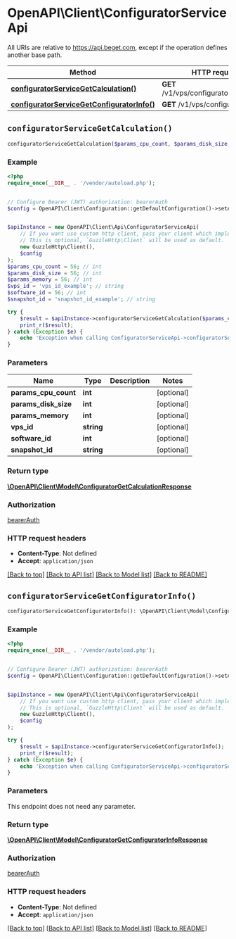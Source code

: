 # OpenAPI\Client\ConfiguratorServiceApi

All URIs are relative to https://api.beget.com, except if the operation defines another base path.

| Method | HTTP request | Description |
| ------------- | ------------- | ------------- |
| [**configuratorServiceGetCalculation()**](ConfiguratorServiceApi.md#configuratorServiceGetCalculation) | **GET** /v1/vps/configurator/calculation |  |
| [**configuratorServiceGetConfiguratorInfo()**](ConfiguratorServiceApi.md#configuratorServiceGetConfiguratorInfo) | **GET** /v1/vps/configurator/info |  |


## `configuratorServiceGetCalculation()`

```php
configuratorServiceGetCalculation($params_cpu_count, $params_disk_size, $params_memory, $vps_id, $software_id, $snapshot_id): \OpenAPI\Client\Model\ConfiguratorGetCalculationResponse
```



### Example

```php
<?php
require_once(__DIR__ . '/vendor/autoload.php');


// Configure Bearer (JWT) authorization: bearerAuth
$config = OpenAPI\Client\Configuration::getDefaultConfiguration()->setAccessToken('YOUR_ACCESS_TOKEN');


$apiInstance = new OpenAPI\Client\Api\ConfiguratorServiceApi(
    // If you want use custom http client, pass your client which implements `GuzzleHttp\ClientInterface`.
    // This is optional, `GuzzleHttp\Client` will be used as default.
    new GuzzleHttp\Client(),
    $config
);
$params_cpu_count = 56; // int
$params_disk_size = 56; // int
$params_memory = 56; // int
$vps_id = 'vps_id_example'; // string
$software_id = 56; // int
$snapshot_id = 'snapshot_id_example'; // string

try {
    $result = $apiInstance->configuratorServiceGetCalculation($params_cpu_count, $params_disk_size, $params_memory, $vps_id, $software_id, $snapshot_id);
    print_r($result);
} catch (Exception $e) {
    echo 'Exception when calling ConfiguratorServiceApi->configuratorServiceGetCalculation: ', $e->getMessage(), PHP_EOL;
}
```

### Parameters

| Name | Type | Description  | Notes |
| ------------- | ------------- | ------------- | ------------- |
| **params_cpu_count** | **int**|  | [optional] |
| **params_disk_size** | **int**|  | [optional] |
| **params_memory** | **int**|  | [optional] |
| **vps_id** | **string**|  | [optional] |
| **software_id** | **int**|  | [optional] |
| **snapshot_id** | **string**|  | [optional] |

### Return type

[**\OpenAPI\Client\Model\ConfiguratorGetCalculationResponse**](../Model/ConfiguratorGetCalculationResponse.md)

### Authorization

[bearerAuth](../../README.md#bearerAuth)

### HTTP request headers

- **Content-Type**: Not defined
- **Accept**: `application/json`

[[Back to top]](#) [[Back to API list]](../../README.md#endpoints)
[[Back to Model list]](../../README.md#models)
[[Back to README]](../../README.md)

## `configuratorServiceGetConfiguratorInfo()`

```php
configuratorServiceGetConfiguratorInfo(): \OpenAPI\Client\Model\ConfiguratorGetConfiguratorInfoResponse
```



### Example

```php
<?php
require_once(__DIR__ . '/vendor/autoload.php');


// Configure Bearer (JWT) authorization: bearerAuth
$config = OpenAPI\Client\Configuration::getDefaultConfiguration()->setAccessToken('YOUR_ACCESS_TOKEN');


$apiInstance = new OpenAPI\Client\Api\ConfiguratorServiceApi(
    // If you want use custom http client, pass your client which implements `GuzzleHttp\ClientInterface`.
    // This is optional, `GuzzleHttp\Client` will be used as default.
    new GuzzleHttp\Client(),
    $config
);

try {
    $result = $apiInstance->configuratorServiceGetConfiguratorInfo();
    print_r($result);
} catch (Exception $e) {
    echo 'Exception when calling ConfiguratorServiceApi->configuratorServiceGetConfiguratorInfo: ', $e->getMessage(), PHP_EOL;
}
```

### Parameters

This endpoint does not need any parameter.

### Return type

[**\OpenAPI\Client\Model\ConfiguratorGetConfiguratorInfoResponse**](../Model/ConfiguratorGetConfiguratorInfoResponse.md)

### Authorization

[bearerAuth](../../README.md#bearerAuth)

### HTTP request headers

- **Content-Type**: Not defined
- **Accept**: `application/json`

[[Back to top]](#) [[Back to API list]](../../README.md#endpoints)
[[Back to Model list]](../../README.md#models)
[[Back to README]](../../README.md)
